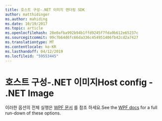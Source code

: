 ```yaml
---
title: 호스트 구성-.NET 이미지 렌더링 SDK
author: matthidinger
ms.author: mahiding
ms.date: 10/19/2017
ms.topic: article
ms.openlocfilehash: 28e0afba992b94b1ffd9245f7fda9b612e65237c
ms.sourcegitcommit: 99c7b64d6fc66da336c454951406fb42cd2a7427
ms.translationtype: MT
ms.contentlocale: ko-KR
ms.lasthandoff: 04/12/2019
ms.locfileid: "59553445"
---
```

# <a name="host-config---net-image"></a><span data-ttu-id="7a259-102">호스트 구성-.NET 이미지</span><span class="sxs-lookup"><span data-stu-id="7a259-102">Host config - .NET Image</span></span>

<span data-ttu-id="7a259-103">이러한 옵션의 전체 실행은 [WPF 문서](../net-wpf/getting-started.md) 를 참조 하세요.</span><span class="sxs-lookup"><span data-stu-id="7a259-103">See the [WPF docs](../net-wpf/getting-started.md) for a full run-down of these options.</span></span>